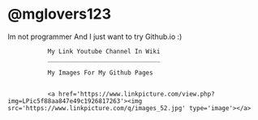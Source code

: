# @mglovers123
Im not programmer And I just want to try Github.io :)

               My Link Youtube Channel In Wiki
               _______________________________
               
               My Images For My Github Pages
              
           
               <a href='https://www.linkpicture.com/view.php?img=LPic5f88aa847e49c1926817263'><img src='https://www.linkpicture.com/q/images_52.jpg' type='image'></a>
           
           
       




    
    

